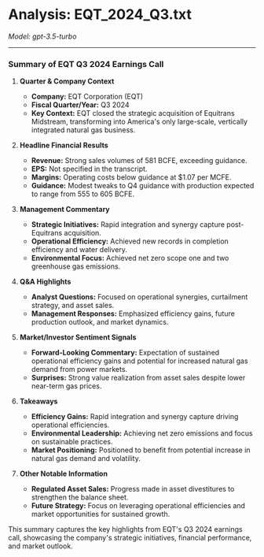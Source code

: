 # Analysis: EQT_2024_Q3.txt

*Model: gpt-3.5-turbo*

---

### Summary of EQT Q3 2024 Earnings Call

1. **Quarter & Company Context**
   - **Company:** EQT Corporation (EQT)
   - **Fiscal Quarter/Year:** Q3 2024
   - **Key Context:** EQT closed the strategic acquisition of Equitrans Midstream, transforming into America's only large-scale, vertically integrated natural gas business.

2. **Headline Financial Results**
   - **Revenue:** Strong sales volumes of 581 BCFE, exceeding guidance.
   - **EPS:** Not specified in the transcript.
   - **Margins:** Operating costs below guidance at $1.07 per MCFE.
   - **Guidance:** Modest tweaks to Q4 guidance with production expected to range from 555 to 605 BCFE.

3. **Management Commentary**
   - **Strategic Initiatives:** Rapid integration and synergy capture post-Equitrans acquisition.
   - **Operational Efficiency:** Achieved new records in completion efficiency and water delivery.
   - **Environmental Focus:** Achieved net zero scope one and two greenhouse gas emissions.

4. **Q&A Highlights**
   - **Analyst Questions:** Focused on operational synergies, curtailment strategy, and asset sales.
   - **Management Responses:** Emphasized efficiency gains, future production outlook, and market dynamics.

5. **Market/Investor Sentiment Signals**
   - **Forward-Looking Commentary:** Expectation of sustained operational efficiency gains and potential for increased natural gas demand from power markets.
   - **Surprises:** Strong value realization from asset sales despite lower near-term gas prices.

6. **Takeaways**
   - **Efficiency Gains:** Rapid integration and synergy capture driving operational efficiencies.
   - **Environmental Leadership:** Achieving net zero emissions and focus on sustainable practices.
   - **Market Positioning:** Positioned to benefit from potential increase in natural gas demand and volatility.

7. **Other Notable Information**
   - **Regulated Asset Sales:** Progress made in asset divestitures to strengthen the balance sheet.
   - **Future Strategy:** Focus on leveraging operational efficiencies and market opportunities for sustained growth.

This summary captures the key highlights from EQT's Q3 2024 earnings call, showcasing the company's strategic initiatives, financial performance, and market outlook.